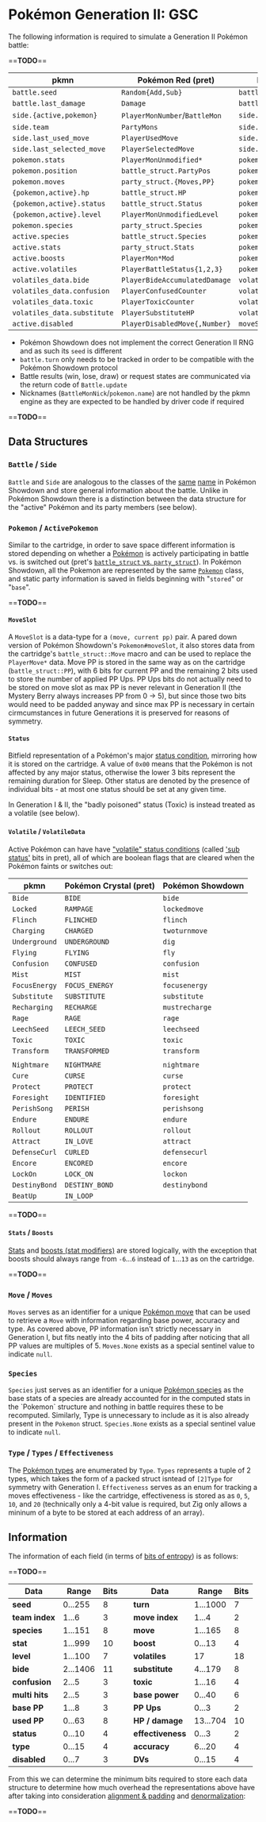 # Pokémon Generation II: GSC

The following information is required to simulate a Generation II Pokémon battle:

==**TODO**==

| pkmn                        | Pokémon Red (pret)            | Pokémon Showdown                |
| --------------------------- | ----------------------------- | ------------------------------- |
| `battle.seed`               | `Random{Add,Sub}`             | `battle.seed`                   |
| `battle.last_damage`        | `Damage`                      | `battle.lastDamage`             |
| `side.{active,pokemon}`     | `PlayerMonNumber`/`BattleMon` | `side.active`                   |
| `side.team`                 | `PartyMons`                   | `side.pokemon`                  |
| `side.last_used_move`       | `PlayerUsedMove`              | `side.lastMove`                 |
| `side.last_selected_move`   | `PlayerSelectedMove`          | `side.lastSelectedMove`         |
| `pokemon.stats`             | `PlayerMonUnmodified*`        | `pokemon.baseStoredStats`       |
| `pokemon.position`          | `battle_struct.PartyPos`      | `pokemon.position`              |
| `pokemon.moves`             | `party_struct.{Moves,PP}`     | `pokemon.baseMoveSlots`         |
| `{pokemon,active}.hp`       | `battle_struct.HP`            | `pokemon.hp`                    |
| `{pokemon,active}.status`   | `battle_struct.Status`        | `pokemon.status`                |
| `{pokemon,active}.level`    | `PlayerMonUnmodifiedLevel`    | `pokemon.level`                 |
| `pokemon.species`           | `party_struct.Species`        | `pokemon.baseSpecies`           |
| `active.species`            | `battle_struct.Species`       | `pokemon.species`               |
| `active.stats`              | `party_struct.Stats`          | `pokemon.storedStats`           |
| `active.boosts`             | `PlayerMon*Mod`               | `pokemon.boosts`                |
| `active.volatiles`          | `PlayerBattleStatus{1,2,3}`   | `pokemon.volatiles`             |
| `volatiles_data.bide`       | `PlayerBideAccumulatedDamage` | `volatiles.bide.totalDamage`    |
| `volatiles_data.confusion`  | `PlayerConfusedCounter`       | `volatiles.confusion.duration`  |
| `volatiles_data.toxic`      | `PlayerToxicCounter`          | `volatiles.residualdmg.counter` |
| `volatiles_data.substitute` | `PlayerSubstituteHP`          | `volatiles.substitute.hp`       |
| `active.disabled`           | `PlayerDisabledMove{,Number}` | `moveSlots.disabled`            |

- Pokémon Showdown does not implement the correct Generation II RNG and as such its `seed` is
  different
- `battle.turn` only needs to be tracked in order to be compatible with the Pokémon Showdown
  protocol
- Battle results (win, lose, draw) or request states are communicated via the return code of
  `Battle.update`
- Nicknames (`BattleMonNick`/`pokemon.name`) are not handled by the pkmn engine as they are expected
  to be handled by driver code if required

==**TODO**==

## Data Structures

### `Battle` / `Side`

`Battle` and `Side` are analogous to the classes of the
[same](https://github.com/smogon/pokemon-showdown/blob/master/sim/battle.ts)
[name](https://github.com/smogon/pokemon-showdown/blob/master/sim/name.ts) in Pokémon Showdown and
store general information about the battle. Unlike in Pokémon Showdown there is a distinction
between the data structure for the "active" Pokémon and its party members (see below).

### `Pokemon` / `ActivePokemon`

Similar to the cartridge, in order to save space different information is stored depending on
whether a [Pokémon](https://pkmn.cc/bulba/Pok%c3%a9mon_data_structure_%28Generation_II%29) is
actively participating in battle vs. is switched out (pret's [`battle_struct` vs.
`party_struct`](https://pkmn.cc/pokecrystal/macros/wram.asm)). In Pokémon Showdown, all the Pokemon
are represented by the same
[`Pokemon`](https://github.com/smogon/pokemon-showdown/blob/master/sim/pokemon.ts) class, and static
party information is saved in fields beginning with "`stored`" or "`base`".

==**TODO**==

#### `MoveSlot`

A `MoveSlot` is a data-type for a `(move, current pp)` pair. A pared down version of Pokémon
Showdown's `Pokemon#moveSlot`, it also stores data from the cartridge's `battle_struct::Move` macro
and can be used to replace the `PlayerMove*` data. Move PP is stored in the same way as on the
cartridge (`battle_struct::PP`), with 6 bits for current PP and the remaining 2 bits used to store
the number of applied PP Ups. PP Ups bits do not actually need to be stored on move slot as max PP
is never relevant in Generation II (the Mystery Berry always increases PP from 0 -> 5), but since
those two bits would need to be padded anyway and since max PP is necessary in certain
cirmcumstances in future Generations it is preserved for reasons of symmetry.

#### `Status`

Bitfield representation of a Pokémon's major [status
condition](https://pkmn.cc/bulba/Status_condition), mirroring how it is stored on the cartridge. A
value of `0x00` means that the Pokémon is not affected by any major status, otherwise the lower 3
bits represent the remaining duration for Sleep. Other status are denoted by the presence of
individual bits - at most one status should be set at any given time.

In Generation I & II, the "badly poisoned" status (Toxic) is instead treated as a volatile (see
below).

#### `Volatile` / `VolatileData`

Active Pokémon can have have ["volatile" status
conditions](https://pkmn.cc/bulba/Status_condition#Volatile_status) (called ['sub
status'](https://pkmn.cc/pokecrystal/constants/battle_constants.asm#L166-L212) bits in pret), all of
which are boolean flags that are cleared when the Pokémon faints or switches out:

| pkmn          | Pokémon Crystal  (pret) | Pokémon Showdown |
| ------------- | ----------------------- | ---------------- |
| `Bide`        | `BIDE`                  | `bide`           |
| `Locked`      | `RAMPAGE`               | `lockedmove`     |
| `Flinch`      | `FLINCHED`              | `flinch`         |
| `Charging`    | `CHARGED`               | `twoturnmove`    |
| `Underground` | `UNDERGROUND`           | `dig`            |
| `Flying`      | `FLYING`                | `fly`            |
| `Confusion`   | `CONFUSED`              | `confusion`      |
| `Mist`        | `MIST`                  | `mist`           |
| `FocusEnergy` | `FOCUS_ENERGY`          | `focusenergy`    |
| `Substitute`  | `SUBSTITUTE`            | `substitute`     |
| `Recharging`  | `RECHARGE`              | `mustrecharge`   |
| `Rage`        | `RAGE`                  | `rage`           |
| `LeechSeed`   | `LEECH_SEED`            | `leechseed`      |
| `Toxic`       | `TOXIC`                 | `toxic`          |
| `Transform`   | `TRANSFORMED`           | `transform`      |
|               |                         |                  |
| `Nightmare`   | `NIGHTMARE`             | `nightmare`      |
| `Cure`        | `CURSE`                 | `curse`          |
| `Protect`     | `PROTECT`               | `protect`        |
| `Foresight`   | `IDENTIFIED`            | `foresight`      |
| `PerishSong`  | `PERISH`                | `perishsong`     |
| `Endure`      | `ENDURE`                | `endure`         |
| `Rollout`     | `ROLLOUT`               | `rollout`        |
| `Attract`     | `IN_LOVE`               | `attract`        |
| `DefenseCurl` | `CURLED`                | `defensecurl`    |
| `Encore`      | `ENCORED`               | `encore`         |
| `LockOn`      | `LOCK_ON`               | `lockon`         |
| `DestinyBond` | `DESTINY_BOND`          | `destinybond`    |
| `BeatUp`      | `IN_LOOP`               |                  |

==**TODO**==

#### `Stats` / `Boosts`

[Stats](https://pkmn.cc/bulba/Stat) and [boosts (stat
modifiers)](https://pkmn.cc/bulba/Stat#Stat_modifiers) are stored logically, with the exception that
boosts should always range from `-6`...`6` instead of `1`...`13` as on the cartridge.

==**TODO**==
  
### `Move` / `Moves`

`Moves` serves as an identifier for a unique [Pokémon move](https://pkmn.cc/bulba/Move) that can be
used to retrieve a `Move` with information regarding base power, accuracy and type. As covered
above, PP information isn't strictly necessary in Generation I, but fits neatly into the 4 bits of
padding after noticing that all PP values are multiples of 5. `Moves.None` exists as a special
sentinel value to indicate `null`.

### `Species`

`Species` just serves as an identifier for a unique [Pokémon
species](https://pkmn.cc/bulba/Pok%C3%A9mon_species_data_structure_(Generation_II)) as the base
stats of a species are already accounted for in the computed stats in the `Pokemon` structure and
nothing in battle requires these to be recomputed. Similarly, Type is unnecessary to include as it
is also already present in the `Pokemon` struct. `Species.None` exists as a special sentinel value
to indicate `null`.

### `Type` / `Types` / `Effectiveness`

The [Pokémon types](https://pkmn.cc/bulba/Type) are enumerated by `Type`. `Types` represents a tuple
of 2 types, which takes the form of a packed struct isntead of `[2]Type` for symmetry with
Generation I. `Effectiveness` serves as an enum for tracking a moves effectiveness - like the
cartridge, effectiveness is stored as as `0`, `5`, `10`, and `20` (technically only a 4-bit value is
required, but Zig only allows a mininum of a byte to be stored at each address of an array).

## Information

The information of each field (in terms of [bits of
entropy](https://en.wikipedia.org/wiki/Entropy_(information_theory))) is as follows:

==**TODO**==

| Data           | Range    | Bits |     | Data              | Range    | Bits |
| -------------- | -------- | ---- | --- | ----------------- | -------- | ---- |
| **seed**       | 0...255  | 8    |     | **turn**          | 1...1000 | 7    |
| **team index** | 1...6    | 3    |     | **move index**    | 1...4    | 2    |
| **species**    | 1...151  | 8    |     | **move**          | 1...165  | 8    |
| **stat**       | 1...999  | 10   |     | **boost**         | 0...13   | 4    |
| **level**      | 1...100  | 7    |     | **volatiles**     | 17       | 18   |
| **bide**       | 2...1406 | 11   |     | **substitute**    | 4...179  | 8    |
| **confusion**  | 2...5    | 3    |     | **toxic**         | 1...16   | 4    |
| **multi hits** | 2...5    | 3    |     | **base power**    | 0...40   | 6    |
| **base PP**    | 1...8    | 3    |     | **PP Ups**        | 0...3    | 2    |
| **used PP**    | 0...63   | 8    |     | **HP / damage**   | 13...704 | 10   |
| **status**     | 0...10   | 4    |     | **effectiveness** | 0...3    | 2    |
| **type**       | 0...15   | 4    |     | **accuracy**      | 6...20   | 4    |
| **disabled**   | 0...7    | 3    |     | **DVs**           | 0...15   | 4    |

From this we can determine the minimum bits required to store each data structure to determine how
much overhead the representations above have after taking into consideration [alignment &
padding](https://en.wikipedia.org/wiki/Data_structure_alignment) and
[denormalization](https://en.wikipedia.org/wiki/Denormalization):

==**TODO**==
